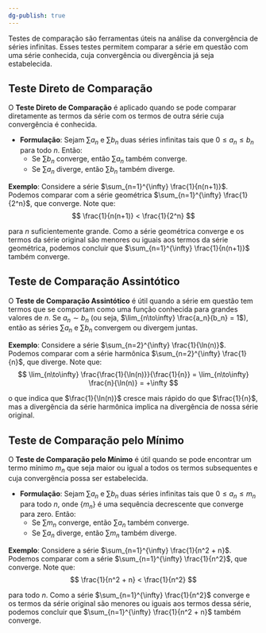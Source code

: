 ```yaml
---
dg-publish: true
---
```


Testes de comparação são ferramentas úteis na análise da convergência de séries infinitas. Esses testes permitem comparar a série em questão com uma série conhecida, cuja convergência ou divergência já seja estabelecida.

## Teste Direto de Comparação

O **Teste Direto de Comparação** é aplicado quando se pode comparar diretamente as termos da série com os termos de outra série cuja convergência é conhecida.

- **Formulação**: Sejam $\sum a_n$ e $\sum b_n$ duas séries infinitas tais que $0 \leq a_n \leq b_n$ para todo $n$. Então:
  - Se $\sum b_n$ converge, então $\sum a_n$ também converge.
  - Se $\sum a_n$ diverge, então $\sum b_n$ também diverge.

**Exemplo**: Considere a série $\sum_{n=1}^{\infty} \frac{1}{n(n+1)}$. Podemos comparar com a série geométrica $\sum_{n=1}^{\infty} \frac{1}{2^n}$, que converge. Note que:
$$
\frac{1}{n(n+1)} < \frac{1}{2^n}
$$

  para $n$ suficientemente grande. Como a série geométrica converge e os termos da série original são menores ou iguais aos termos da série geométrica, podemos concluir que $\sum_{n=1}^{\infty} \frac{1}{n(n+1)}$ também converge.

## Teste de Comparação Assintótico

O **Teste de Comparação Assintótico** é útil quando a série em questão tem termos que se comportam como uma função conhecida para grandes valores de $n$. Se $a_n \sim b_n$ (ou seja, $\lim_{n\to\infty} \frac{a_n}{b_n} = 1$), então as séries $\sum a_n$ e $\sum b_n$ convergem ou divergem juntas.

**Exemplo**: Considere a série $\sum_{n=2}^{\infty} \frac{1}{\ln(n)}$. Podemos comparar com a série harmônica $\sum_{n=2}^{\infty} \frac{1}{n}$, que diverge. Note que:
$$
\lim_{n\to\infty} \frac{\frac{1}{\ln(n)}}{\frac{1}{n}} = \lim_{n\to\infty} \frac{n}{\ln(n)} = +\infty
$$

  o que indica que $\frac{1}{\ln(n)}$ cresce mais rápido do que $\frac{1}{n}$, mas a divergência da série harmônica implica na divergência de nossa série original.

## Teste de Comparação pelo Mínimo

O **Teste de Comparação pelo Mínimo** é útil quando se pode encontrar um termo mínimo $m_n$ que seja maior ou igual a todos os termos subsequentes e cuja convergência possa ser estabelecida.

- **Formulação**: Sejam $\sum a_n$ e $\sum b_n$ duas séries infinitas tais que $0 \leq a_n \leq m_n$ para todo $n$, onde $\{m_n\}$ é uma sequência decrescente que converge para zero. Então:
  - Se $\sum m_n$ converge, então $\sum a_n$ também converge.
  - Se $\sum a_n$ diverge, então $\sum m_n$ também diverge.

**Exemplo**: Considere a série $\sum_{n=1}^{\infty} \frac{1}{n^2 + n}$. Podemos comparar com a série $\sum_{n=1}^{\infty} \frac{1}{n^2}$, que converge. Note que:
$$
\frac{1}{n^2 + n} < \frac{1}{n^2}
$$

 para todo $n$. Como a série $\sum_{n=1}^{\infty} \frac{1}{n^2}$ converge e os termos da série original são menores ou iguais aos termos dessa série, podemos concluir que $\sum_{n=1}^{\infty} \frac{1}{n^2 + n}$ também converge.
